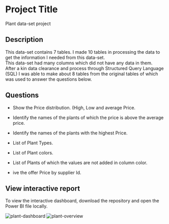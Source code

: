 # Project Title

Plant data-set project

## Description

This data-set contains 7 tables. I made 10 tables in processing the data to get the information I needed from this data-set.  
This data-set had many columns which did not have any data in them.    
After a kin data clearance and process through Structured Query Language (SQL)  I was able to  make about  8 tables from the original tables of which was used to answer the questions below.

## Questions  

- Show the Price distribution. (High, Low and average Price.

- Identify the names of the plants of which the price is above the average price.

- Identify the names of the plants with the highest Price.

- List of Plant  Types.

- List of Plant colors.

- List of Plants of which the values are not added in column color.

- ive the offer Price by supplier Id.


## View interactive report  

To view the interactive dashboard, download the repository and open the Power BI file locally.   

![plant-dashboard](https://github.com/Salumpharesy/data-analysis-projects/assets/105717610/2ae22ed4-be30-42a1-90b2-7d95a06c2e34)
![plant-overview](https://github.com/Salumpharesy/data-analysis-projects/assets/105717610/12270967-468a-4880-8d6d-3da7edb85922)


